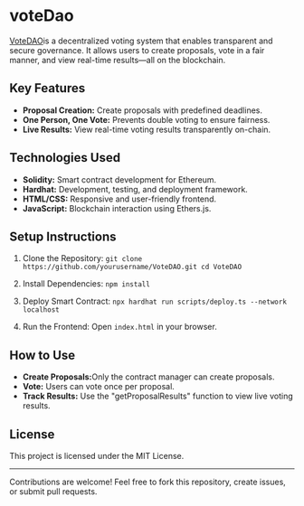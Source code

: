 # voteDao

[VoteDAO](https://votedao.netlify.app/)is a decentralized voting system that enables transparent and secure governance. It allows users to create proposals, vote in a fair manner, and view real-time results—all on the blockchain.

## Key Features

- <strong>Proposal Creation:</strong> Create proposals with predefined deadlines.
- <strong>One Person, One Vote:</strong> Prevents double voting to ensure fairness.
- <strong>Live Results:</strong> View real-time voting results transparently on-chain.

## Technologies Used

- **Solidity:** Smart contract development for Ethereum.
- **Hardhat:** Development, testing, and deployment framework.
- **HTML/CSS:** Responsive and user-friendly frontend.
- **JavaScript:** Blockchain interaction using Ethers.js.

## Setup Instructions

1. Clone the Repository:
   `git clone https://github.com/yourusername/VoteDAO.git
cd VoteDAO
 `

2. Install Dependencies:
   `npm install`

3. Deploy Smart Contract:
   `npx hardhat run scripts/deploy.ts --network localhost`

4. Run the Frontend:
   Open `index.html` in your browser.

## How to Use

- <strong>Create Proposals:</strong>Only the contract manager can create proposals.
- <strong>Vote:</strong> Users can vote once per proposal.
- <strong>Track Results:</strong> Use the "getProposalResults" function to view live voting results.

## License

This project is licensed under the MIT License.

---

Contributions are welcome! Feel free to fork this repository, create issues, or submit pull requests.
